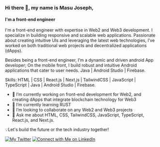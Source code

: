 ### Hi there 👋, my name is Masu Joseph,
#### I'm a front-end engineer 
I'm a front-end engineer with expertise in Web2 and Web3 development. I specialize in building responsive and scalable web applications. Passionate about creating intuitive UIs and leveraging the latest web technologies, I’ve worked on both traditional web projects and decentralized applications (dApps).

Besides being a front-end engineer, I’m a dynamic and driven android App developer;
On the mobile front, I build robust and intuitive Android applications that cater to user needs.
Java | Android Studio | Firebase.

Skills: HTML | CSS | React.js | Next.js | TailwindCSS | JavaScript |  TypeScript | Java | Android Studio | Firebase.


- 🔭 I’m currently working on front-end development for Web2, and creating dApps that integrate blockchain technology for Web3 
- 🌱 I’m currently learning RUST 
- 👯 I’m looking to collaborate on any Web2 and Web3 projects 
- 💬 Ask me about HTML, CSS, TailwindCSS, JavaScript, TypeScript, React.js, and Next.js. 

💡Let's build the future or
the tech industry together!


[![My Twitter](https://img.shields.io/badge/Follow%20Me%20on%20Twitter-00acee?style=for-the-badge&logo=Twitter&logoColor=white)](https://twitter.com/MasuJoe)
[![Connect with Me on LinkedIn](https://img.shields.io/badge/Connect%20with%20Me%20on%20LinkedIn-0e76a8?style=for-the-badge&logo=Linkedin&logoColor=white)](https://www.linkedin.com/in/masu-joseph-503855216/)

